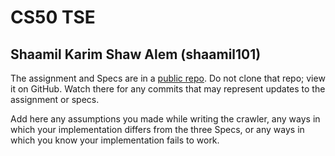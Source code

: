 # CS50 TSE
## Shaamil Karim Shaw Alem (shaamil101)

The assignment and Specs are in a [public repo](https://github.com/CS50winter2023/labs/tse).
Do not clone that repo; view it on GitHub.
Watch there for any commits that may represent updates to the assignment or specs.

Add here any assumptions you made while writing the crawler, any ways in which your implementation differs from the three Specs, or any ways in which you know your implementation fails to work.

